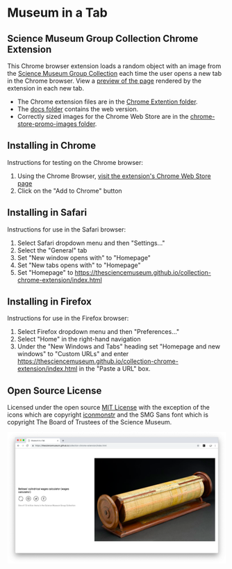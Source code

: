 # Museum in a Tab
## Science Museum Group Collection Chrome Extension

This Chrome browser extension loads a random object with an image from the [Science Museum Group Collection](https://collection.sciencemuseumgroup.org.uk) each time the user opens a new tab in the Chrome browser. View a [preview of the page](https://thesciencemuseum.github.io/collection-chrome-extension/index.html) rendered by the extension in each new tab.

* The Chrome extension files are in the [Chrome Extention folder](https://github.com/TheScienceMuseum/collection-chrome-extension/tree/master/Chrome%20Extention). 
* The [docs folder](https://github.com/TheScienceMuseum/collection-chrome-extension/tree/master/docs) contains the web version. 
* Correctly sized images for the Chrome Web Store are in the [chrome-store-promo-images folder](https://github.com/TheScienceMuseum/collection-chrome-extension/tree/master/chrome-store-promo-images).

## Installing in Chrome 

Instructions for testing on the Chrome browser:
1. Using the Chrome Browser, [visit the extension's Chrome Web Store page](https://chrome.google.com/webstore/detail/museum-in-a-tab/cimeodcpfcofmebahghcaiiidbaijnkl) 
2. Click on the "Add to Chrome" button

## Installing in Safari
Instructions for use in the Safari browser:
1. Select Safari dropdown menu and then "Settings..."
2. Select the "General" tab
3. Set "New window opens with" to "Homepage"
4. Set "New tabs opens with" to "Homepage"
5. Set "Homepage" to https://thesciencemuseum.github.io/collection-chrome-extension/index.html

## Installing in Firefox
Instructions for use in the Firefox browser:
1. Select Firefox dropdown menu and then "Preferences..."
2. Select "Home" in the right-hand navigation
3. Under the "New Windows and Tabs" heading set "Homepage and new windows" to "Custom URLs" and enter https://thesciencemuseum.github.io/collection-chrome-extension/index.html in the "Paste a URL" box. 

## Open Source License

Licensed under the open source [MIT License](https://github.com/TheScienceMuseum/collection-chrome-extension/blob/master/LICENSE) with the exception of the icons which are copyright [iconmonstr](https://iconmonstr.com) and the SMG Sans font which is copyright The Board of Trustees of the Science Museum. 

![Example screenshot showing Sinclair ZX Spectrum computer](https://github.com/TheScienceMuseum/collection-chrome-extension/blob/master/Example_screenshot.png)
